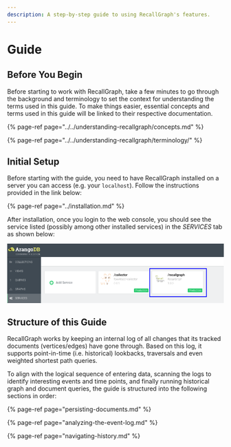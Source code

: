 ```yaml
---
description: A step-by-step guide to using RecallGraph's features.
---
```


# Guide

## Before You Begin

Before starting to work with RecallGraph, take a few minutes to go through the background and terminology to set the context for understanding the terms used in this guide. To make things easier, essential concepts and terms used in this guide will be linked to their respective documentation.

{% page-ref page="../../understanding-recallgraph/concepts.md" %}

{% page-ref page="../../understanding-recallgraph/terminology/" %}

## Initial Setup

Before starting with the guide, you need to have RecallGraph installed on a server you can access \(e.g. your `localhost`\). Follow the instructions provided in the link below:

{% page-ref page="../installation.md" %}

After installation, once you login to the web console, you should see the service listed \(possibly among other installed services\) in the _SERVICES_ tab as shown below:

![Service mounted under /recallgraph](../../.gitbook/assets/screenshot_2020-05-05_19-10-37.png)

## Structure of this Guide

RecallGraph works by keeping an internal log of all changes that its tracked documents \(vertices/edges\) have gone through. Based on this log, it supports point-in-time \(i.e. historical\) lookbacks, traversals and even weighted shortest path queries.

To align with the logical sequence of entering data, scanning the logs to identify interesting events and time points, and finally running historical graph and document queries, the guide is structured into the following sections in order:

{% page-ref page="persisting-documents.md" %}

{% page-ref page="analyzing-the-event-log.md" %}

{% page-ref page="navigating-history.md" %}



